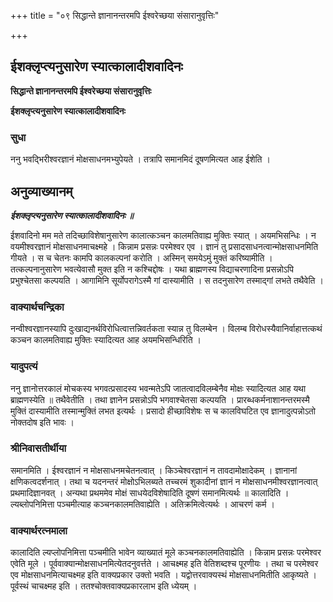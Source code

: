 +++
title = "०९ सिद्धान्ते ज्ञानानन्तरमपि ईश्वरेच्छया संसारानुवृत्तिः"

+++


## ईशक्लृप्त्यनुसारेण स्यात्कालादीशवादिनः

**सिद्धान्ते ज्ञानानन्तरमपि ईश्वरेच्छया संसारानुवृत्तिः**

**ईशक्लृप्त्यनुसारेण स्यात्कालादीशवादिनः**

### **सुधा**

ननु भवद्भिरीश्वरज्ञानं मोक्षसाधनमभ्युपेयते । तत्रापि समानमिदं दूषणमित्यत आह ईशेति ।

## **अनुव्याख्यानम्**

***ईशक्लृप्त्यनुसारेण स्यात्कालादीशवादिनः ॥***

ईशवादिनो मम मते तदिच्छाविशेषानुसारेण कालात्कञ्चन कालमतिवाह्य मुक्तिः स्यात् । अयमभिसन्धिः । न वयमीश्वरज्ञानं मोक्षसाधनमाचक्ष्महे । किन्नाम प्रसन्नः परमेश्वर एव । ज्ञानं तु प्रसादसाधनत्वान्मोक्षसाधनमिति गीयते । स च चेतनः कामपि कालकल्पनां करोति । अस्मिन् समयेऽमुं मुक्तं करिष्यामीति । तत्कल्पनानुसारेण भवत्येवासौ मुक्त इति न कश्चिद्दोषः । यथा ब्राह्मणस्य विद्याचरणादिना प्रसन्नोऽपि प्रभुश्चेतसा कल्पयति । आगामिनि सूर्योपरागेऽस्मै गां दास्यामीति । स तदनुसारेण तस्माद्गां लभते तथैवेति ।

### **वाक्यार्थचन्द्रिका**

नन्वीश्वरज्ञानस्यापि दुःखाद्यनर्थविरोधित्वात्तन्निवर्तकता स्यान्न तु विलम्बेन । विलम्ब विरोधस्यैवानिर्वाहात्तत्कथं कञ्चन कालमतिवाह्य मुक्तिः स्यादित्यत आह अयमभिसन्धिरिति ।

### **यादुपत्यं**

ननु ज्ञानोत्तरकालं मोचकस्य भगवत्प्रसादस्य भवन्मतेऽपि जातत्वादविलम्बेनैव मोक्षः स्यादित्यत आह यथा ब्राह्मणस्येति ॥ तथैवेतीति । तथा ज्ञानेन प्रसन्नोऽपि भगवाश्चेतसा कल्पयति । प्रारब्धकर्मनाशानन्तरमस्मै मुक्तिं दास्यामीति तस्मान्मुक्तिं लभत इत्यर्थः । प्रसादो हीच्छाविशेषः स च कालविघटित एव ज्ञानादुत्पन्नोऽतो नोक्तदोष इति भावः ।

### **श्रीनिवासतीर्थीया**

समानमिति । ईश्वरज्ञानं न मोक्षसाधनमचेतनत्वात् । किञ्चेश्वरज्ञानं न तावदामोक्षादेकम् । ज्ञानानां क्षणिकत्वदर्शनात् । तथा च यदनन्तरं मोक्षोऽभिलब्यते तच्चरमं शुकादीनां ज्ञानं न मोक्षसाधनमीश्वरज्ञानत्वात् प्रथमादिज्ञानवत् । अन्यथा प्रथममेव मोक्षं साधयेदविशेषादिति दूषणं समानमित्यर्थः ॥ कालादिति । ल्यब्लोपनिमित्ता पञ्चमीत्याह कञ्चनकालमतिवाह्येति । अतिक्रमित्वेत्यर्थः । आचरणं कर्म ।

### **वाक्यार्थरत्नमाला**

कालादिति ल्यप्लोपनिमित्ता पञ्चमीति भावेन व्याख्यातं मूले कञ्चनकालमतिवाह्येति । किन्नाम प्रसन्नः परमेश्वर एवेति मूले । पूर्ववाक्यान्मोक्षसाधनमित्येतदनुवर्त्तते । आचक्ष्मह इति वेतिशब्दश्च पूरणीयः । तथा च परमेश्वर एव मोक्षसाधनमित्याचक्ष्मह इति वाक्यप्रकार उक्तो भवति । यद्वोत्तरवाक्यस्थं मोक्षसाधनमितीति आकृष्यते । पूर्वस्थं चाचक्ष्मह इति । ततश्चोक्तवाक्यप्रकारलाभ इति ध्येयम् ।

